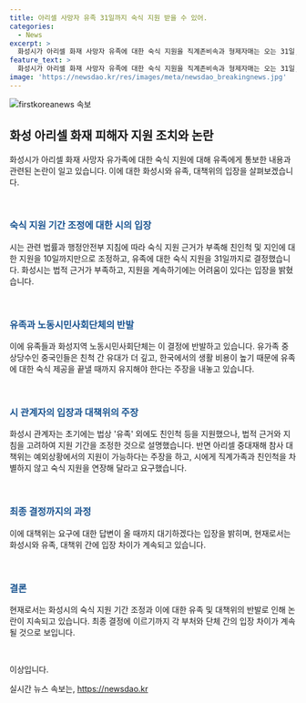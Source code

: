 ```yaml
---
title: 아리셀 사망자 유족 31일까지 숙식 지원 받을 수 있어.
categories:
  - News
excerpt: >
  화성시가 아리셀 화재 사망자 유족에 대한 숙식 지원을 직계존비속과 형제자매는 오는 31일, 친인척 및 지인은 10일까지만 지원하기로 했다. 이에 유족들과 노동시민사회단체는 반발하고 나섰으며, 화성시는 법적 근거가 부족해 유족 외 친인척의 지원을 할 수 없다고 주장했다. 노동시민사회단체는 유족과 친인척을 구별 없이 숙식 지원을 연장해야 한다고 주장했으며, 대책위원회는 예외상황에서의 지원은 충분히 가능하다고 주장하고 있다.
feature_text: >
  화성시가 아리셀 화재 사망자 유족에 대한 숙식 지원을 직계존비속과 형제자매는 오는 31일, 친인척 및 지인은 10일까지만 지원하기로 했다. 이에 유족들과 노동시민사회단체는 반발하고 나섰으며, 화성시는 법적 근거가 부족해 유족 외 친인척의 지원을 할 수 없다고 주장했다. 노동시민사회단체는 유족과 친인척을 구별 없이 숙식 지원을 연장해야 한다고 주장했으며, 대책위원회는 예외상황에서의 지원은 충분히 가능하다고 주장하고 있다.
image: 'https://newsdao.kr/res/images/meta/newsdao_breakingnews.jpg'
---
```


<p><img src="https://newsdao.kr/res/images/meta/newsdao_breakingnews.jpg" alt="firstkoreanews 속보" /></p>

<h2 data-ke-size="size26">화성 아리셀 화재 피해자 지원 조치와 논란</h2>

<p data-ke-size="size16"></p>

<p>화성시가 아리셀 화재 사망자 유가족에 대한 숙식 지원에 대해 유족에게 통보한 내용과 관련된 논란이 일고 있습니다. 이에 대한 화성시와 유족, 대책위의 입장을 살펴보겠습니다.</p>

<p data-ke-size="size16">&nbsp;</p>

<h3><b><span style="color: #1a5490;">숙식 지원 기간 조정에 대한 시의 입장</span></b></h3>

<p data-ke-size="size16"></p>

<p>시는 관련 법률과 행정안전부 지침에 따라 숙식 지원 근거가 부족해 친인척 및 지인에 대한 지원을 10일까지만으로 조정하고, 유족에 대한 숙식 지원을 31일까지로 결정했습니다. 화성시는 법적 근거가 부족하고, 지원을 계속하기에는 어려움이 있다는 입장을 밝혔습니다.</p>

<p data-ke-size="size16">&nbsp;</p>

<h3><b><span style="color: #1a5490;">유족과 노동시민사회단체의 반발</span></b></h3>

<p data-ke-size="size16"></p>

<p>이에 유족들과 화성지역 노동시민사회단체는 이 결정에 반발하고 있습니다. 유가족 중 상당수인 중국인들은 친척 간 유대가 더 깊고, 한국에서의 생활 비용이 높기 때문에 유족에 대한 숙식 제공을 끝낼 때까지 유지해야 한다는 주장을 내놓고 있습니다.</p>

<p data-ke-size="size16">&nbsp;</p>

<h3><b><span style="color: #1a5490;">시 관계자의 입장과 대책위의 주장</span></b></h3>

<p data-ke-size="size16"></p>

<p>화성시 관계자는 초기에는 법상 '유족' 외에도 친인척 등을 지원했으나, 법적 근거와 지침을 고려하여 지원 기간을 조정한 것으로 설명했습니다. 반면 아리셀 중대재해 참사 대책위는 예외상황에서의 지원이 가능하다는 주장을 하고, 시에게 직계가족과 친인척을 차별하지 않고 숙식 지원을 연장해 달라고 요구했습니다.</p>

<p data-ke-size="size16">&nbsp;</p>

<h3><b><span style="color: #1a5490;">최종 결정까지의 과정</span></b></h3>

<p data-ke-size="size16"></p>

<p>이에 대책위는 요구에 대한 답변이 올 때까지 대기하겠다는 입장을 밝히며, 현재로서는 화성시와 유족, 대책위 간에 입장 차이가 계속되고 있습니다.</p>

<p data-ke-size="size16">&nbsp;</p>

<h3><b><span style="color: #1a5490;">결론</span></b></h3>

<p data-ke-size="size16"></p>

<p>현재로서는 화성시의 숙식 지원 기간 조정과 이에 대한 유족 및 대책위의 반발로 인해 논란이 지속되고 있습니다. 최종 결정에 이르기까지 각 부처와 단체 간의 입장 차이가 계속될 것으로 보입니다.</p>

<p data-ke-size="size16">&nbsp;</p>

<p>이상입니다.</p>
실시간 뉴스 속보는, <a href="https://newsdao.kr" rel="dofollow">https://newsdao.kr</a>


